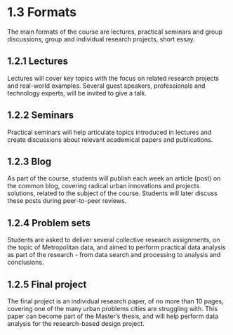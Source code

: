 # 1.3 Formats

The main formats of the course are lectures, practical seminars and group discussions, group and individual research projects, short essay.

## 1.2.1  Lectures
Lectures will cover key topics with the focus on related research projects and real-world examples. Several guest speakers, professionals and technology experts, will be invited to give a talk.

## 1.2.2  Seminars
Practical seminars will help articulate topics introduced in lectures and create discussions about relevant academical papers and publications.

## 1.2.3  Blog
As part of the course, students will publish each week an article (post) on the common blog, covering radical urban innovations and projects solutions, related to the subject of the course. Students will later discuss these posts during peer-to-peer reviews.

## 1.2.4  Problem sets
Students are asked to deliver several collective research assignments, on the topic of Metropolitan data, and aimed to perform practical data analysis as part of the research - from data search and processing to analysis and conclusions.

## 1.2.5  Final project
The final project is an individual research paper, of no more than 10 pages, covering one of the many urban problems cities are struggling with. This paper can become part of the Master’s thesis, and will help perform data analysis for the research-based design project.
